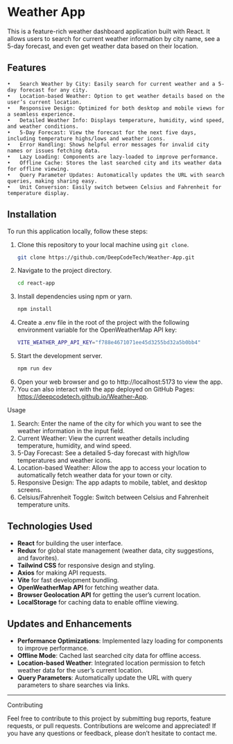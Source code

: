 # Weather App

This is a feature-rich weather dashboard application built with React. It allows users to search for current weather information by city name, see a 5-day forecast, and even get weather data based on their location.

## Features
	•	Search Weather by City: Easily search for current weather and a 5-day forecast for any city.
	•	Location-based Weather: Option to get weather details based on the user’s current location.
	•	Responsive Design: Optimized for both desktop and mobile views for a seamless experience.
	•	Detailed Weather Info: Displays temperature, humidity, wind speed, and weather conditions.
	•	5-Day Forecast: View the forecast for the next five days, including temperature highs/lows and weather icons.
	•	Error Handling: Shows helpful error messages for invalid city names or issues fetching data.
	•	Lazy Loading: Components are lazy-loaded to improve performance.
	•	Offline Cache: Stores the last searched city and its weather data for offline viewing.
	•	Query Parameter Updates: Automatically updates the URL with search queries, making sharing easy.
	•	Unit Conversion: Easily switch between Celsius and Fahrenheit for temperature display.

## Installation

To run this application locally, follow these steps:

1. Clone this repository to your local machine using `git clone`.
   ```bash
   git clone https://github.com/DeepCodeTech/Weather-App.git
2. Navigate to the project directory.
   ```bash
   cd react-app
3. Install dependencies using npm or yarn.
    ```bash
    npm install
4. Create a .env file in the root of the project with the following environment variable for the OpenWeatherMap API key:
    ```bash
    VITE_WEATHER_APP_API_KEY="f788e4671071ee45d3255bd32a5b0bb4"
5. Start the development server.
   ```bash
   npm run dev
6. Open your web browser and go to http://localhost:5173 to view the app.
7. You can also interact with the app deployed on GitHub Pages: https://deepcodetech.github.io/Weather-App. 

Usage
  1.	Search: Enter the name of the city for which you want to see the weather information in the input field.
  2.	Current Weather: View the current weather details including temperature, humidity, and wind speed.
  3.	5-Day Forecast: See a detailed 5-day forecast with high/low temperatures and weather icons.
  5.	Location-based Weather: Allow the app to access your location to automatically fetch weather data for your town or city.
  6.	Responsive Design: The app adapts to mobile, tablet, and desktop screens.
  7.	Celsius/Fahrenheit Toggle: Switch between Celsius and Fahrenheit temperature units.

## Technologies Used
- **React** for building the user interface.
- **Redux** for global state management (weather data, city suggestions, and favorites).
- **Tailwind CSS** for responsive design and styling.
- **Axios** for making API requests.
- **Vite** for fast development bundling.
- **OpenWeatherMap API** for fetching weather data.
- **Browser Geolocation API** for getting the user’s current location.
- **LocalStorage** for caching data to enable offline viewing.

## Updates and Enhancements
- **Performance Optimizations**: Implemented lazy loading for components to improve performance.
- **Offline Mode**: Cached last searched city data for offline access.
- **Location-based Weather**: Integrated location permission to fetch weather data for the user’s current location.
- **Query Parameters**: Automatically update the URL with query parameters to share searches via links.
<hr/>
Contributing

Feel free to contribute to this project by submitting bug reports, feature requests, or pull requests. Contributions are welcome and appreciated! If you have any questions or feedback, please don’t hesitate to contact me.
